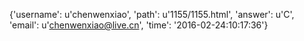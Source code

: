 {'username': u'chenwenxiao', 'path': u'1155/1155.html', 'answer': u'C', 'email': u'chenwenxiao@live.cn', 'time': '2016-02-24:10:17:36'}